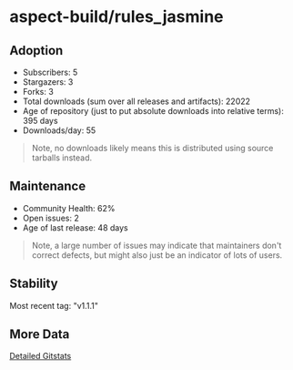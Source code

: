 # aspect-build/rules_jasmine

## Adoption

- Subscribers: 5
- Stargazers: 3
- Forks: 3
- Total downloads (sum over all releases and artifacts): 22022
- Age of repository (just to put absolute downloads into relative terms): 395 days
- Downloads/day: 55

> Note, no downloads likely means this is distributed using source tarballs instead.

## Maintenance

- Community Health: 62%
- Open issues: 2
- Age of last release: 48 days

> Note, a large number of issues may indicate that maintainers don't correct defects, but might also
> just be an indicator of lots of users.

## Stability

Most recent tag: "v1.1.1"

## More Data

[Detailed Gitstats](/bazel-catalog/gitstats/aspect-build/rules_jasmine)


